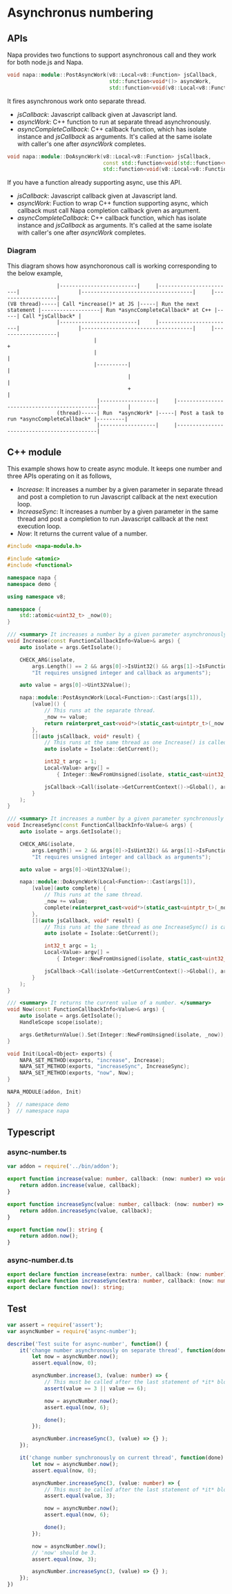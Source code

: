 # Asynchronus numbering

## APIs

Napa provides two functions to support asynchronous call and they work for both node.js and Napa.

```cpp
void napa::module::PostAsyncWork(v8::Local<v8::Function> jsCallback,
                                 std::function<void*()> asyncWork,
                                 std::function<void(v8::Local<v8::Function>, void*)> asyncCompleteCallback);
```

It fires asynchronous work onto separate thread.

* *jsCallback*: Javascript callback given at Javascript land.
* *asyncWork*: C++ function to run at separate thread asynchronously.
* *asyncCompleteCallback*: C++ callback function, which has isolate instance and *jsCallback* as arguments. It's called at the same isolate with caller's one after *asyncWork* completes.

```cpp
void napa::module::DoAsyncWork(v8::Local<v8::Function> jsCallback,
                               const std::function<void(std::function<void(void*)>)>& asyncWork,
                               std::function<void(v8::Local<v8::Function>, void*)> asyncCompleteCallback);
```

If you have a function already supporting async, use this API.

* *jsCallback*: Javascript callback given at Javascript land.
* *asyncWork*: Fuction to wrap C++ function supporting async, which callback must call Napa completion callback given as argument.
* *asyncCompleteCallback*: C++ callback function, which has isolate instance and *jsCallback* as arguments. It's called at the same isolate with caller's one after *asyncWork* completes.

### Diagram

This diagram shows how asynchoronous call is working corresponding to the below example,

```diagram
                |-------------------------|     |------------------------|                   |------------------------------------|     |-------------------|
(V8 thread)-----| Call *increase()* at JS |-----| Run the next statement |-------------------| Run *asyncCompleteCallback* at C++ |-----| Call *jsCallback* |
                |-------------------------|     |------------------------|                   |------------------------------------|     |-------------------|
                            |                                                                                +
                            |                                                                                |
                            |----------|                                                                     |
                                       |                                                                     |
                                       +                                                                     |
                             |------------------|     |--------------------------------------------|         |
                (thread)-----| Run  *asyncWork* |-----| Post a task to run *asyncCompleteCallback* |---------|
                             |------------------|     |--------------------------------------------|
```

## C++ module

This example shows how to create async module. It keeps one number and three APIs operating on it as follows,

* *Increase*: It increases a number by a given parameter in separate thread and post a completion to run Javascript callback at the next execution loop.
* *IncreaseSync*: It increases a number by a given parameter in the same thread and post a completion to run Javascript callback at the next execution loop.
* *Now*: It returns the current value of a number.

```cpp
#include <napa-module.h>

#include <atomic>
#include <functional>

namespace napa {
namespace demo {

using namespace v8;

namespace {
    std::atomic<uint32_t> _now(0);
}

/// <summary> It increases a number by a given parameter asynchronously and run a callback at the next execution loop. </summary>
void Increase(const FunctionCallbackInfo<Value>& args) {
    auto isolate = args.GetIsolate();

    CHECK_ARG(isolate,
        args.Length() == 2 && args[0]->IsUint32() && args[1]->IsFunction(),
        "It requires unsigned integer and callback as arguments");

    auto value = args[0]->Uint32Value();

    napa::module::PostAsyncWork(Local<Function>::Cast(args[1]),
        [value]() {
            // This runs at the separate thread.
            _now += value;
            return reinterpret_cast<void*>(static_cast<uintptr_t>(_now.load()));
        },
        [](auto jsCallback, void* result) {
            // This runs at the same thread as one Increase() is called.
            auto isolate = Isolate::GetCurrent();

            int32_t argc = 1;
            Local<Value> argv[] =
                { Integer::NewFromUnsigned(isolate, static_cast<uint32_t>(reinterpret_cast<uintptr_t>(result))) };

            jsCallback->Call(isolate->GetCurrentContext()->Global(), argc, argv);
        }
    );
}

/// <summary> It increases a number by a given parameter synchronously and run a callback at the next execution loop. </summary>
void IncreaseSync(const FunctionCallbackInfo<Value>& args) {
    auto isolate = args.GetIsolate();

    CHECK_ARG(isolate,
        args.Length() == 2 && args[0]->IsUint32() && args[1]->IsFunction(),
        "It requires unsigned integer and callback as arguments");

    auto value = args[0]->Uint32Value();

    napa::module::DoAsyncWork(Local<Function>::Cast(args[1]),
        [value](auto complete) {
            // This runs at the same thread.
            _now += value;
            complete(reinterpret_cast<void*>(static_cast<uintptr_t>(_now.load())));
        },
        [](auto jsCallback, void* result) {
            // This runs at the same thread as one IncreaseSync() is called.
            auto isolate = Isolate::GetCurrent();

            int32_t argc = 1;
            Local<Value> argv[] =
                { Integer::NewFromUnsigned(isolate, static_cast<uint32_t>(reinterpret_cast<uintptr_t>(result))) };

            jsCallback->Call(isolate->GetCurrentContext()->Global(), argc, argv);
        }
    );
}

/// <summary> It returns the current value of a number. </summary>
void Now(const FunctionCallbackInfo<Value>& args) {
    auto isolate = args.GetIsolate();
    HandleScope scope(isolate);

    args.GetReturnValue().Set(Integer::NewFromUnsigned(isolate, _now));
}

void Init(Local<Object> exports) {
    NAPA_SET_METHOD(exports, "increase", Increase);
    NAPA_SET_METHOD(exports, "increaseSync", IncreaseSync);
    NAPA_SET_METHOD(exports, "now", Now);
}

NAPA_MODULE(addon, Init)

}  // namespace demo
}  // namespace napa
```

## Typescript

### async-number.ts
```ts
var addon = require('../bin/addon');

export function increase(value: number, callback: (now: number) => void) {
    return addon.increase(value, callback);
}

export function increaseSync(value: number, callback: (now: number) => void) {
    return addon.increaseSync(value, callback);
}

export function now(): string {
    return addon.now();
}
```

### async-number.d.ts
```d.ts
export declare function increase(extra: number, callback: (now: number) => void): any;
export declare function increaseSync(extra: number, callback: (now: number) => void): any;
export declare function now(): string;
```

## Test

```ts
var assert = require('assert');
var asyncNumber = require('async-number');

describe('Test suite for async-number', function() {
    it('change number asynchronously on separate thread', function(done) {
        let now = asyncNumber.now();
        assert.equal(now, 0);

        asyncNumber.increase(3, (value: number) => {
            // This must be called after the last statement of *it* block is executed.
            assert(value == 3 || value == 6);

            now = asyncNumber.now();
            assert.equal(now, 6);

            done();
        });

        asyncNumber.increaseSync(3, (value) => {} );
    });

    it('change number synchronously on current thread', function(done) {
        let now = asyncNumber.now();
        assert.equal(now, 0);

        asyncNumber.increaseSync(3, (value: number) => {
            // This must be called after the last statement of *it* block is executed.
            assert.equal(value, 3);

            now = asyncNumber.now();
            assert.equal(now, 6);

            done();
        });

        now = asyncNumber.now();
        // 'now' should be 3.
        assert.equal(now, 3);

        asyncNumber.increaseSync(3, (value) => {} );
    });
})
```